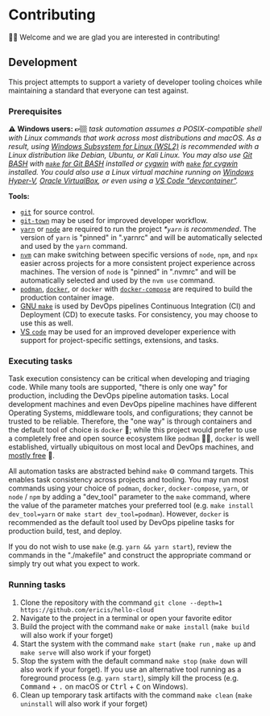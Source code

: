 # Contributing

👋🏼 Welcome and we are glad you are interested in contributing!

## Development

This project attempts to support a variety of developer tooling choices while maintaining a standard that everyone can test against.

### Prerequisites

**⚠️ Windows users: 👉🏼** _task automation assumes a POSIX-compatible shell with Linux commands that work across most distributions and macOS. As a result, using [Windows Subsystem for Linux (WSL2)](https://docs.microsoft.com/en-us/windows/wsl/install) is recommended with a Linux distribution like Debian, Ubuntu, or Kali Linux. You may also use [Git BASH](https://gitforwindows.org/) with [`make` for Git BASH](https://gist.github.com/evanwill/0207876c3243bbb6863e65ec5dc3f058#make) installed or [cygwin](https://cygwin.com/) with [`make` for cygwin](https://cygwin.com/cgi-bin2/package-cat.cgi?file=x86_64%2Fmake%2Fmake-4.3-1&grep=make) installed. You could also use a Linux virtual machine running on [Windows Hyper-V](https://docs.microsoft.com/en-us/virtualization/hyper-v-on-windows/quick-start/enable-hyper-v), [Oracle VirtualBox](https://www.virtualbox.org/), or even using a [VS Code "devcontainer"](https://code.visualstudio.com/docs/remote/containers)._

**Tools:**

- [`git`](https://git-scm.com/book/en/v2/Getting-Started-Installing-Git) for source control.
- [`git-town`](https://www.git-town.com/install.html) may be used for improved developer workflow.
- [`yarn`](https://yarnpkg.com/) or [`node`](https://nodejs.org/) are required to run the project _\*`yarn` is recommended_. The version of `yarn` is "pinned" in ".yarnrc" and will be automatically selected and used by the `yarn` command.
- [`nvm`](https://github.com/nvm-sh/nvm) can make switching between specific versions of `node`, `npm`, and `npx` easier across projects for a more consistent project experience across machines. The version of `node` is "pinned" in ".nvmrc" and will be automatically selected and used by the `nvm use` command.
- [`podman`](https://podman.io/getting-started/), [`docker`](https://www.docker.com/get-started), or `docker` with [`docker-compose`](https://docs.docker.com/compose/gettingstarted/) are required to build the production container image.
- [GNU `make`](https://www.gnu.org/software/make/) is used by DevOps pipelines Continuous Integration (CI) and Deployment (CD) to execute tasks. For consistency, you may choose to use this as well.
- [VS `code`](https://code.visualstudio.com/) may be used for an improved developer experience with support for project-specific settings, extensions, and tasks.

### Executing tasks

Task execution consistency can be critical when developing and triaging code. While many tools are supported, "there is only one way" for production, including the DevOps pipeline automation tasks. Local development machines and even DevOps pipeline machines have different Operating Systems, middleware tools, and configurations; they cannot be trusted to be reliable. Therefore, the "one way" is through containers and the default tool of choice is `docker` 🐳; while this project would prefer to use a completely free and open source ecosystem like `podman` 🥰💖, `docker` is well established, virtually ubiquitous on most local and DevOps machines, and [mostly free](https://www.docker.com/blog/updating-product-subscriptions/) 💸.

All automation tasks are abstracted behind `make` ⚙️ command targets. This enables task consistency across projects and tooling. You may run most commands using your choice of `podman`, `docker`, `docker-compose`, `yarn`, or `node` / `npm` by adding a "dev_tool" parameter to the `make` command, where the value of the parameter matches your preferred tool (e.g. `make install dev_tool=yarn` or `make start dev_tool=podman`). However, `docker` is recommended as the default tool used by DevOps pipeline tasks for production build, test, and deploy.

If you do not wish to use `make` (e.g. `yarn && yarn start`), review the commands in the "./makefile" and construct the appropriate command or simply try out what you expect to work.

### Running tasks

1. Clone the repository with the command `git clone --depth=1 https://github.com/ericis/hello-cloud`
2. Navigate to the project in a terminal or open your favorite editor
3. Build the project with the command `make` or `make install` (`make build` will also work if your forget)
4. Start the system with the command `make start` (`make run` , `make up` and `make serve` will also work if your forget)
5. Stop the system with the default command `make stop` (`make down` will also work if your forget). If you use an alternative tool running as a foreground process (e.g. `yarn start`), simply kill the process (e.g. <kbd>Command</kbd> + <kbd>.</kbd> on macOS or <kbd>Ctrl</kbd> + <kbd>C</kbd> on Windows).
6. Clean up temporary task artifacts with the command `make clean` (`make uninstall` will also work if your forget)
